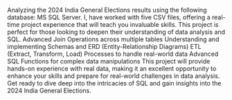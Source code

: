 Analyzing the 2024 India General Elections results using the following database: 
MS SQL Server. I, have worked with five CSV files, offering a real-time project experience that will teach you invaluable skills. 
This project is perfect for those looking to deepen their understanding of data analysis and SQL. 
Advanced Join Operations across multiple tables Understanding and implementing Schemas and ERD (Entity-Relationship Diagrams) ETL (Extract, Transform, Load)
Processes to handle real-world data Advanced SQL Functions for complex data manipulations This project will provide hands-on experience with real data,
making it an excellent opportunity to enhance your skills and prepare for real-world challenges in data analysis. Get ready to dive deep into the intricacies of SQL 
and gain insights into the 2024 India General Elections.
